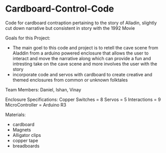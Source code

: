 # Cardboard-Control-Code
Code for cardboard contraption pertaining to the story of Alladin, slightly cut down narrative but consistent in story with the 1992 Movie

Goals for this Project:
- The main goel to this code and project is to retell the cave scene from Aladdin from a arduino powered enclosure that allows the user to interact and move the narrative along which can provide a fun and intresting take on the cave scene and more involves the user with the story
- incorporate code and servos with cardboard to create creative and themed enclosures from common or unknown folktales

Team Members: Daniel, Ishan, Vinay

Enclosure Specifications:
Copper Switches = 8
Servos = 5
Interactions = 9
MicroController = Arduino R3

Materials:
- cardboard
- Magnets
- Alligator clips
- copper tape
- breadboards


